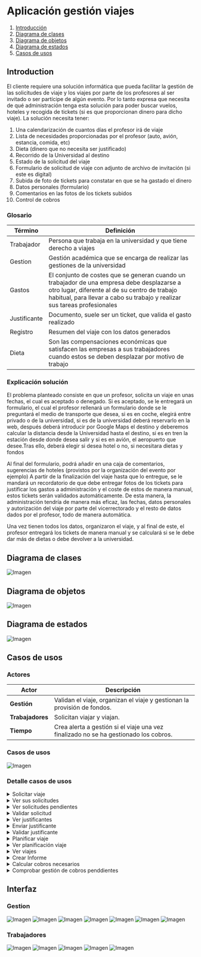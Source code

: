 # Aplicación gestión viajes
1. [Introducción](#Introducción)
2. [Diagrama de clases](#Diagrama-de-clases)
3. [Diagrama de objetos](#Diagrama-de-objetos)
4. [Diagrama de estados](#Diagrama-de-estados)
5. [Casos de usos](#Casos-de-usos)

## Introduction
El cliente requiere una solución informática que pueda facilitar la gestión de las solicitudes de viaje y los viajes por parte de los profesores al ser invitado o ser partícipe de algún evento. Por lo tanto expresa que necesita de qué administración tenga esta solución para poder buscar vuelos, hoteles y recogida de tickets (si es que proporcionan dinero para dicho viaje). La solución necesita tener:

1. Una calendarización de cuantos días el profesor irá de viaje
2. Lista de necesidades proporcionadas por el profesor (auto, avión, estancia, comida, etc)
3. Dieta (dinero que no necesita ser justificado)
4. Recorrido de la Universidad al destino
5. Estado de la solicitud del viaje
6. Formulario de solicitud de viaje con adjunto de archivo de invitación (si este es digital)
7. Subida de foto de tickets para constatar en que se ha gastado el dinero
8. Datos personales (formulario)
9. Comentarios en las fotos de los tickets subidos
10. Control de cobros
### Glosario
| Término  | Definición |
| ------------- | ------------- |
| Trabajador  | Persona que trabaja en la universidad y que tiene derecho a viajes  |
| Gestion  | Gestión académica que se encarga de realizar las gestiones de la universidad  |
| Gastos  | El conjunto de costes que se generan cuando un trabajador de una empresa debe desplazarse a otro lugar, diferente al de su centro de trabajo habitual, para llevar a cabo su trabajo y realizar sus tareas profesionales  |
| Justificante  | Documento, suele ser un ticket, que valida el gasto realizado  |
| Registro  | Resumen del viaje con los datos generados  |
| Dieta  | Son las compensaciones económicas que satisfacen las empresas a sus trabajadores cuando estos se deben desplazar por motivo de trabajo  |
### Explicación solución
El problema planteado consiste en que un profesor, solicita un viaje en unas fechas, el cual es aceptado o denegado. Si es aceptado, se le entregará un formulario, el cual el profesor rellenará un formulario donde se le preguntará el medio de transporte que desea, si es en coche, elegirá entre privado o de la universidad, si es de la universidad deberá reservarlo en la web, después deberá introducir por Google Maps el destino y deberemos calcular la distancia desde la Universidad hasta el destino, si es en tren la estación desde donde desea salir y si es en avión, el aeropuerto que desee.Tras ello, deberá elegir si desea hotel o no, si necesitara dietas y fondos

Al final del formulario, podrá añadir en una caja de comentarios, sugerencias de hoteles (provistos por la organización del evento por ejemplo)
A partir de la finalización del viaje hasta que lo entregue, se le mandará un recordatorio de que debe entregar fotos de los tickets para justificar los gastos a administración y el coste de estos de manera manual, estos tickets serán validados automáticamente.
De esta manera, la administración tendría de manera más eficaz, las fechas, datos personales y autorización del viaje por parte del vicerrectorado y el resto de datos dados por el profesor, todo de manera automática. 

Una vez tienen todos los datos, organizaron el viaje, y al final de este, el profesor entregará los tickets de manera manual y se calculará si se le debe dar más de dietas o debe devolver a la universidad.

## Diagrama de clases
![Imagen](clases/DiagramaClases.png)
## Diagrama de objetos
![Imagen](objetos/DiagramaObjetos.png)
## Diagrama de estados
![Imagen](estados/DiagramaEstados.png)
## Casos de usos
### Actores
| Actor            | Descripción                                                                          |
|------------------|--------------------------------------------------------------------------------------|
| **Gestión**      | Validan el viaje, organizan el viaje y gestionan la provisión de fondos. 			         |
| **Trabajadores** | Solicitan viajar y viajan. 					                                                     |
| **Tiempo**       | Crea alerta a gestión si el viaje una vez finalizado no se ha gestionado los cobros. |
### Casos de usos
![Imagen](casosdeusos/CasosDeUso.png)

### Detalle casos de usos

<details>
    <summary style="cursor: pointer">Solicitar viaje</summary>
    El trabajador puede solicitar el viaje que desee. Esta petición vendrá con datos básicos, como fechas, lugar, carta de invitación si la hay.<br><br>
    <img src="casosdeusos/solicitarviaje/SolicitarViaje.png" alt="Detalle caso de uso"></img>
</details>
<details>
    <summary style="cursor: pointer">Ver sus solicitudes</summary>
    El trabajador puede ver todas sus solicitudes pendientes.<br><br>
    <img src="casosdeusos/versussolicitudes/VerSusSolicitudes.png" alt="Detalle caso de uso"></img>
</details>
<details>
    <summary style="cursor: pointer">Ver solicitudes pendientes</summary>
    La gestión podrá ver todas las solicitudes que aun no se han validado.<br><br>
    <img src="casosdeusos/versolicitudespendientes/VerSolicitudesPendientes.png" alt="Detalle caso de uso"></img>
</details>
<details>
    <summary style="cursor: pointer">Validar solicitud</summary>
    La gestión podrá aceptar o denegar las solicitudes pendientes de los viajes de los trabajadores.<br><br>
    <img src="casosdeusos/validarsolicitud/ValidarSolicitud.png" alt="Detalle caso de uso"></img>
</details>
<details>
    <summary style="cursor: pointer">Ver justificantes</summary>
    La gestión podrá ver todos los justificantes de un viaje.<br><br>
    <img src="casosdeusos/verjustificantes/VerJustificantes.png" alt="Detalle caso de uso"></img>
</details>
<details>
    <summary style="cursor: pointer">Enviar justificante</summary>
    El trabajador podrá enviar fotos de los justificantes cuando esté viajando o una vez acabado el viaje.<br><br>
    <img src="casosdeusos/enviarjustificante/EnviarJustificante.png" alt="Detalle caso de uso"></img>
</details>
<details>
    <summary style="cursor: pointer">Validar justificante</summary>
    Una vez recibido el justificante, la gestión tendrá que validarlo. Si es inválido se denegará anotando un comentario, que el profesor podrá leer. Si es válido se aceptará ys se anotará el importe.<br>        <br>
    <img src="casosdeusos/validarjustificante/ValidarJustificante.png" alt="Detalle caso de uso"></img>
</details>
<details>
    <summary style="cursor: pointer">Planificar viaje</summary>
    Una vez la solicitud haya sido aceptada, la gestión establecerá el transporte, alojamiento y las dietas al viaje.<br><br>
    <img src="casosdeusos/planificarviaje/PlanificarViaje.png" alt="Detalle caso de uso"></img>
</details>
<details>
    <summary style="cursor: pointer">Ver planificación viaje</summary>
    Una vez el viaje haya sido planificado por la gestión, el profesor podrá ver el transporte, alojamiento y dietas.<br><br>
    <img src="casosdeusos/verplanificacionviaje/VerPlanificacionViaje.png" alt="Detalle caso de uso"></img>
</details>
<details>
    <summary style="cursor: pointer">Ver viajes</summary>
    La gestión podrá ver todos los viajes.<br><br>
    <img src="casosdeusos/verviajes/VerViajes.png" alt="Detalle caso de uso"></img>
</details>
<details>
    <summary style="cursor: pointer">Crear Informe</summary>
    La gestión podrá crear un informe del viaje.<br><br>
    <img src="casosdeusos/crearinforme/CrearInforme.png" alt="Detalle caso de uso"></img>
</details>
<details>
    <summary style="cursor: pointer">Calcular cobros necesarios</summary>
    Este caso de uso se ejecutará automáticamente cada X tiempo, es una tarea en segundo plano. Calculará todos los gastos de un viaje acabados y lo compara con los fondos para saber si la universidad debe dinero al trabajador o al revés.<br><br>
    <img src="casosdeusos/calcularcobrosnecesarios/CalcularCobrosNecesarios.png" alt="Detalle caso de uso"></img>
</details>
<details>
    <summary style="cursor: pointer">Comprobar gestión de cobros penddientes</summary>
    Este caso de uso se ejecutará automáticamente cada X tiempo, es una tarea en segundo plano. Si un viaje no se han gestionado los cobros en un tiempo límite, este caso de uso generará una alerta que le llegará a gestión.<br><br>
    <img src="casosdeusos/comprobargestioncobrospendientes/ComprobarGestionCobrosPendientes.png" alt="Detalle caso de uso"></img>
</details>

## Interfaz
### Gestion
![Imagen](interfaz/Gestion-DashBoard.png)
![Imagen](interfaz/Gestion-Informe.png)
![Imagen](interfaz/Gestion-RechazarFactura.png)
![Imagen](interfaz/Gestion-SubirPlanificacion.png)
![Imagen](interfaz/Gestion-VerSolicitud.png)
![Imagen](interfaz/Gestion-VerSolicitudes.png)
![Imagen](interfaz/Gestion-VerViajes.png)

### Trabajadores
![Imagen](interfaz/Trabajador-EnviarJustificante.png)
![Imagen](interfaz/Trabajador-GenerarReporte.png)
![Imagen](interfaz/Trabajador-VerSolicitudes.png)
![Imagen](interfaz/Trabajador-VeDetalleViaje.png)
![Imagen](interfaz/Trabajador-GeneraJustificante.png)
